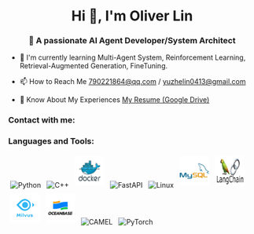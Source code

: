 <h1 align="center">Hi 👋, I'm Oliver Lin</h1>

<h3 align="center"><strong>🚀 A passionate AI Agent Developer/System Architect</strong></h3>

- 🌱 I'm currently learning Multi-Agent System, Reinforcement Learning, Retrieval-Augmented Generation, FineTuning.

- 📫 How to Reach Me 790221864@qq.com / yuzhelin0413@gmail.com

- 📄 Know About My Experiences [My Resume (Google Drive)](https://drive.google.com/file/d/1mcfaagczm11w6RVDzHBok4JTdhpvUTk8/view?usp=drive_link)

<h3 align="left"><strong>Contact with me:</strong></h3>

<h3 align="left">Languages and Tools:</h3>
<div>
  <img src="https://cdn.jsdelivr.net/gh/devicons/devicon/icons/python/python-original.svg" alt="Python" width="60" height="60" style="margin:4px;" />
  <img src="https://cdn.jsdelivr.net/gh/devicons/devicon/icons/cplusplus/cplusplus-original.svg" alt="C++" width="60" height="60" style="margin:4px;" />
  <img src="https://raw.githubusercontent.com/docker-library/docs/master/docker/logo.png" alt="Docker" width="60" height="60" style="margin:4px;" />
  <img src="https://fastapi.tiangolo.com/img/logo-margin/logo-teal.svg" alt="FastAPI" width="60" height="60" style="margin:4px;" />
  <img src="https://upload.wikimedia.org/wikipedia/commons/a/af/Tux.png" alt="Linux" width="60" height="60" style="margin:4px;" />
  <img src="https://raw.githubusercontent.com/devicons/devicon/master/icons/mysql/mysql-original-wordmark.svg" alt="MySQL" width="60" height="60" style="margin:4px;" />
  <img src="https://github.com/Ol1ver0413/Ol1ver0413/blob/main/assert_logo/langchain.jpg" alt="langchain" width="60" height="60" style="margin:4px;" />
  <img src="https://github.com/Ol1ver0413/Ol1ver0413/blob/main/assert_logo/milvus.png" alt="Milvus" width="60" height="60" style="margin:4px;" />
  <img src="https://github.com/Ol1ver0413/Ol1ver0413/blob/main/assert_logo/oceanbase.jpg" alt="OceanBase" width="60" height="60" style="margin:4px;" />
  <img src="https://github.com/camel-ai/camel/blob/master/misc/logo_light.png" alt="CAMEL" width="100" height="60" style="margin:4px;" />
  <img src="https://pytorch.org/assets/images/pytorch-logo.png" alt="PyTorch" width="60" height="60" style="margin:4px;" />







</div>

